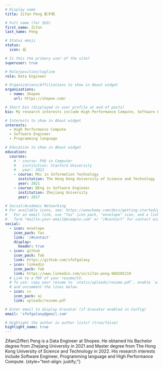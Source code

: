 ```yaml
---
# Display name
title: Zifan Peng 彭子帆

# Full name (for SEO)
first_name: Zifan
last_name: Peng

# Status emoji
status:
  icon: 😄

# Is this the primary user of the site?
superuser: true

# Role/position/tagline
role: Data Engineer

# Organizations/Affiliations to show in About widget
organizations:
  - name: Shopee
    url: https://shopee.com/

# Short bio (displayed in user profile at end of posts)
bio: My research interests include High Performance Compute, Software Engineer and Programming language.

# Interests to show in About widget
interests:
  - High Performance Compute
  - Software Engineer
  - Programming language

# Education to show in About widget
education:
  courses:
    # - course: PhD in Computer
    #   institution: Stanford University
    #   year: 2012
    - course: MSc in Information Technology
      institution: The Hong Kong University of Science and Technology
      year: 2021
    - course: BEng in Software Engineer
      institution: Zhejiang University
      year: 2017

# Social/Academic Networking
# For available icons, see: https://wowchemy.com/docs/getting-started/page-builder/#icons
#   For an email link, use "fas" icon pack, "envelope" icon, and a link in the
#   form "mailto:your-email@example.com" or "/#contact" for contact widget.
social:
  - icon: envelope
    icon_pack: fas
    link: '/#contact'
    display:
      header: true
  - icon: github
    icon_pack: fab
    link: https://github.com/sfofgalaxy
  - icon: linkedin
    icon_pack: fab
    link: https://www.linkedin.com/in/zifan-peng-968205219
  # Link to a PDF of your resume/CV.
  # To use: copy your resume to `static/uploads/resume.pdf`, enable `ai` icons in `params.yaml`,
  # and uncomment the lines below.
  - icon: cv
    icon_pack: ai
    link: uploads/resume.pdf

# Enter email to display Gravatar (if Gravatar enabled in Config)
email: 'sfofgalaxy@gmail.com'

# Highlight the author in author lists? (true/false)
highlight_name: true
---
```


Zifan(Ziffer) Peng is a Data Engineer at Shopee. He obtained his Bachelor degree from Zhejiang University in 2021 and Master degree from The Hong Kong University of Science and Technology in 2022. His research interests include Software Engineer, Programming language and High Performance Compute.
{style="text-align: justify;"}
